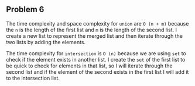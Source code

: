 ## Problem 6

The time complexity and space complexity for `union` are `O (n + m)` because the `n` is the length of the first list and `m` is the length of the second list. I create a new list to represent the merged list and then iterate through the two lists by adding the elements. 

The time complexity for `intersection` is `O (n)` because
we are using `set` to check if the element exists in another list. I create the `set` of the first list to be quick to check for elements in that list, so I will iterate through the second list and if the element of the second exists in the first list I will add it to the intersection list.
